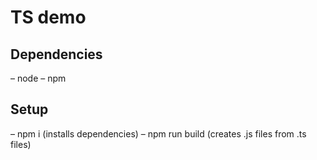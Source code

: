 # TS demo

## Dependencies
– node
– npm

## Setup
– npm i (installs dependencies)
– npm run build (creates .js files from .ts files)
